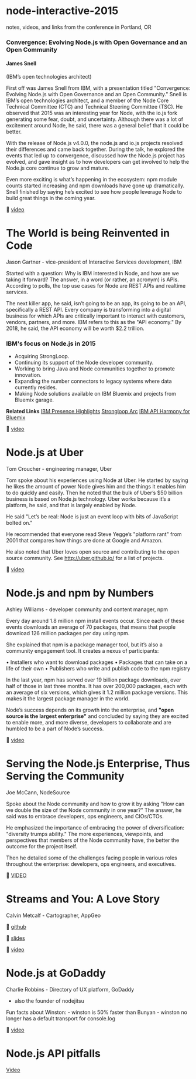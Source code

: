 # node-interactive-2015
notes, videos, and links from the conference in Portland, OR


### Convergence: Evolving Node.js with Open Governance and an Open Community

#### James Snell
(IBM’s open technologies architect)

First off was James Snell from IBM, with a presentation titled "Convergence: Evolving Node.js with Open Governance and an Open Community." Snell is IBM’s open technologies architect, and a member of the Node Core Technical Committee (CTC) and Technical Steering Committee (TSC). He observed that 2015 was an interesting year for Node, with the io.js fork generating some fear, doubt, and uncertainty.  Although there was a lot of excitement around Node, he said, there was a general belief that it could be better.

With the release of Node.js v4.0.0, the node.js and io.js projects resolved their differences and came back together. During the talk, he explored the events that led up to convergence, discussed how the Node.js project has evolved, and gave insight as to how developers can get involved to help the Node.js core continue to grow and mature.

Even more exciting is what’s happening in the ecosystem: npm module counts started increasing and npm downloads have gone up dramatically. Snell finished by saying he’s excited to see how people leverage Node to build great things in the coming year.

:movie_camera: [video](https://youtu.be/O28Knn00qYo)

# The World is being Reinvented in Code
Jason Gartner - vice-president of Interactive Services development, IBM

Started with a question: Why is IBM interested in Node, and how are we taking it forward? The answer, in a word (or rather, an acronym) is APIs. According to polls, the top use cases for Node are REST APIs and realtime services.

The next killer app, he said, isn’t going to be an app, its going to be an API, specifically a REST API. Every company is transforming into a digital business for which APIs are critically important to interact with customers, vendors, partners, and more. IBM refers to this as the "API economy." By 2018, he said, the API economy will be worth $2.2 trillion.

### IBM's focus on Node.js in 2015
- Acquiring StrongLoop.
- Continuing its support of the Node developer community.
- Working to bring Java and Node communities together to promote innovation.
- Expanding the number connectors to legacy systems where data currently resides.
- Making Node solutions available on IBM Bluemix and projects from Bluemix garage.

**Related Links**
[IBM Presence Highlights](http://www-03.ibm.com/software/products/en/ibm-presence-insights)
[Strongloop Arc](https://strongloop.com/node-js/arc/)
[IBM API Harmony for Bluemix](https://developer.ibm.com/bluemix/2015/07/01/api-harmony/)

:movie_camera: [video](https://youtu.be/iiLCWMoI6D0)

# Node.js at Uber
Tom Croucher - engineering manager, Uber

Tom spoke about his experiences using Node at Uber. He started by saying he likes the amount of power Node gives him and the things it enables him to do quickly and easily. Then he noted that the bulk of Uber’s $50 billion business is based on Node.js technology. Uber works because it’s a platform, he said, and that is largely enabled by Node.

He said "Let’s be real: Node is just an event loop with bits of JavaScript bolted on."

He recommended that everyone read Steve Yegge’s "platform rant" from 2001 that compares how things are done at Google and Amazon.

He also noted that Uber loves open source and contributing to the open source community. See http://uber.github.io/ for a list of projects.

:movie_camera: [video](https://youtu.be/ElI5QtUISWM)

# Node.js and npm by Numbers
Ashley Williams - developer community and content manager, npm

Every day around 1.8 million npm install events occur. Since each of these events downloads an average of 70 packages, that means that people download 126 million packages per day using npm.

She explained that npm is a package manager tool, but it’s also a community engagement tool. It creates a nexus of participants:

• Installers who want to download packages
• Packages that can take on a life of their own
• Publishers who write and publish code to the npm registry

In the last year, npm has served over 19 billion package downloads, over half of those in last three months. It has over 200,000 packages, each with an average of six versions, which gives it 1.2 million package versions. This makes it the largest package manager in the world.

Node’s success depends on its growth into the enterprise, and **"open source is the largest enterprise"** and concluded by saying they are excited to enable more, and more diverse, developers to collaborate and are humbled to be a part of Node’s success.

:movie_camera: [video](https://youtu.be/5ikjwX2ur2U)

# Serving the Node.js Enterprise, Thus Serving the Community
Joe McCann, NodeSource

Spoke about the Node community and how to grow it by asking "How can we double the size of the Node community in one year?" The answer, he said was to embrace developers, ops engineers, and CIOs/CTOs.

He emphasized the importance of embracing the power of diversification: "diversity trumps ability." The more experiences, viewpoints, and perspectives that members of the Node community have, the better the outcome for the project itself.

Then he detailed some of the challenges facing people in various roles throughout the enterprise: developers, ops engineers, and executives.

:movie_camera: [VIDEO](https://youtu.be/wF1oNXeFnWI)

# Streams and You: A Love Story
Calvin Metcalf - Cartographer, AppGeo

:floppy_disk: [github](https://github.com/calvinmetcalf/streams-a-love-story)

:closed_book: [slides](http://streams.how/#1)

:movie_camera: [video](https://youtu.be/TyXgy5Wm948)

# Node.js at GoDaddy
Charlie Robbins - Directory of UX platform, GoDaddy
* also the founder of nodejitsu

Fun facts about Winston:
    - winston is 50% faster than Bunyan
    - winston no longer has a default transport for console.log

:movie_camera: [video](https://youtu.be/MtpGVP-Qs-k)

# Node.js API pitfalls
[Video](https://youtu.be/jJaIwea8r2A)




